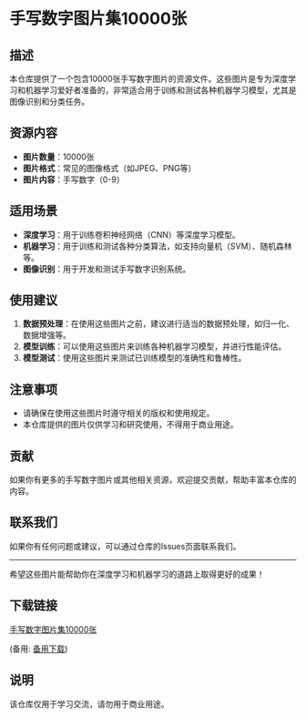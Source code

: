 # 手写数字图片集10000张

## 描述

本仓库提供了一个包含10000张手写数字图片的资源文件。这些图片是专为深度学习和机器学习爱好者准备的，非常适合用于训练和测试各种机器学习模型，尤其是图像识别和分类任务。

## 资源内容

- **图片数量**：10000张
- **图片格式**：常见的图像格式（如JPEG、PNG等）
- **图片内容**：手写数字（0-9）

## 适用场景

- **深度学习**：用于训练卷积神经网络（CNN）等深度学习模型。
- **机器学习**：用于训练和测试各种分类算法，如支持向量机（SVM）、随机森林等。
- **图像识别**：用于开发和测试手写数字识别系统。

## 使用建议

1. **数据预处理**：在使用这些图片之前，建议进行适当的数据预处理，如归一化、数据增强等。
2. **模型训练**：可以使用这些图片来训练各种机器学习模型，并进行性能评估。
3. **模型测试**：使用这些图片来测试已训练模型的准确性和鲁棒性。

## 注意事项

- 请确保在使用这些图片时遵守相关的版权和使用规定。
- 本仓库提供的图片仅供学习和研究使用，不得用于商业用途。

## 贡献

如果你有更多的手写数字图片或其他相关资源，欢迎提交贡献，帮助丰富本仓库的内容。

## 联系我们

如果你有任何问题或建议，可以通过仓库的Issues页面联系我们。

---

希望这些图片能帮助你在深度学习和机器学习的道路上取得更好的成果！

## 下载链接
[手写数字图片集10000张](https://pan.quark.cn/s/2a5b3c304381) 

(备用: [备用下载](https://pan.baidu.com/s/1KmB_moMez0414MdPLWXdPw?pwd=1234))

## 说明

该仓库仅用于学习交流，请勿用于商业用途。
